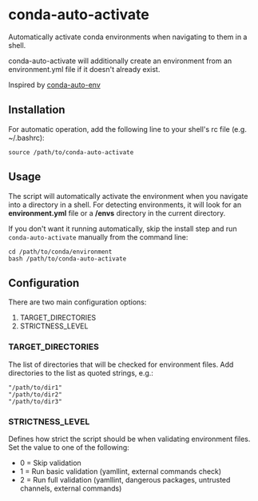 # conda-auto-activate

Automatically activate conda environments when navigating to them in a shell.

conda-auto-activate will additionally create an environment from an environment.yml file if it doesn't already exist.

Inspired by [conda-auto-env](https://github.com/chdoig/conda-auto-env)

## Installation

For automatic operation, add the following line to your shell's rc file (e.g. ~/.bashrc):

```
source /path/to/conda-auto-activate
```

## Usage

The script will automatically activate the environment when you navigate into a
directory in a shell. For detecting environments, it will look for an **environment.yml** file
or a **/envs** directory in the current directory.

If you don't want it running automatically, skip the install step and run `conda-auto-activate` manually from the command line:

```
cd /path/to/conda/environment
bash /path/to/conda-auto-activate
```

## Configuration

There are two main configuration options:

1. TARGET_DIRECTORIES
1. STRICTNESS_LEVEL

### TARGET_DIRECTORIES

The list of directories that will be checked for environment files.
Add directories to the list as quoted strings, e.g.:

```
"/path/to/dir1"
"/path/to/dir2"
"/path/to/dir3"
```

### STRICTNESS_LEVEL

Defines how strict the script should be when validating environment files.
Set the value to one of the following:

- 0 = Skip validation
- 1 = Run basic validation (yamllint, external commands check)
- 2 = Run full validation (yamllint, dangerous packages, untrusted channels, external commands)
